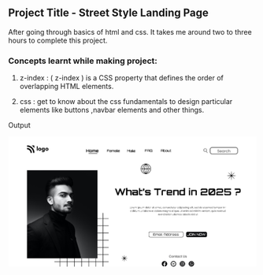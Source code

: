 ## Project Title - Street Style Landing Page

After going through  basics of html and css.
It takes me around two to three hours to complete this project.

### Concepts learnt while making project:

1. z-index : ( z-index ) is a CSS property that defines the order of overlapping HTML elements.

2. css : get to know about the css fundamentals to design particular elements like buttons ,navbar elements and other things.

Output 

![Output](thumbnail.png)